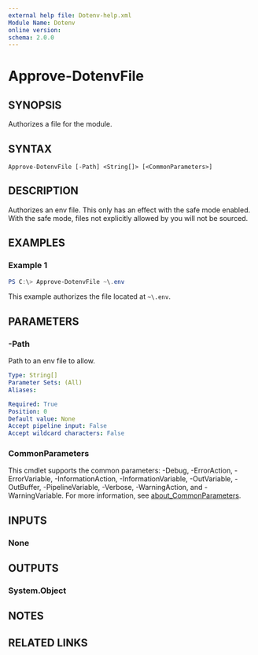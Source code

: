 ```yaml
---
external help file: Dotenv-help.xml
Module Name: Dotenv
online version:
schema: 2.0.0
---
```


# Approve-DotenvFile

## SYNOPSIS
Authorizes a file for the module.

## SYNTAX

```
Approve-DotenvFile [-Path] <String[]> [<CommonParameters>]
```

## DESCRIPTION
Authorizes an env file.
This only has an effect with the safe mode enabled.
With the safe mode, files not explicitly allowed by you will not be sourced.

## EXAMPLES

### Example 1
```powershell
PS C:\> Approve-DotenvFile ~\.env
```

This example authorizes the file located at `~\.env`.

## PARAMETERS

### -Path
Path to an env file to allow.

```yaml
Type: String[]
Parameter Sets: (All)
Aliases:

Required: True
Position: 0
Default value: None
Accept pipeline input: False
Accept wildcard characters: False
```

### CommonParameters
This cmdlet supports the common parameters: -Debug, -ErrorAction, -ErrorVariable, -InformationAction, -InformationVariable, -OutVariable, -OutBuffer, -PipelineVariable, -Verbose, -WarningAction, and -WarningVariable. For more information, see [about_CommonParameters](http://go.microsoft.com/fwlink/?LinkID=113216).

## INPUTS

### None

## OUTPUTS

### System.Object
## NOTES

## RELATED LINKS
